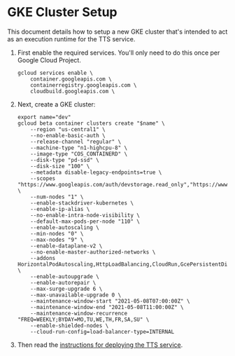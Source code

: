 # GKE Cluster Setup

This document details how to setup a new GKE cluster that's intended to act
as an execution runtime for the TTS service.

1. First enable the required services. You'll only need to do this once per
   Google Cloud Project.

    ```
    gcloud services enable \
        container.googleapis.com \
        containerregistry.googleapis.com \
        cloudbuild.googleapis.com \
    ```

2. Next, create a GKE cluster:

    ```
    export name="dev"
    gcloud beta container clusters create "$name" \
        --region "us-central1" \
        --no-enable-basic-auth \
        --release-channel "regular" \
        --machine-type "n1-highcpu-8" \
        --image-type "COS_CONTAINERD" \
        --disk-type "pd-ssd" \
        --disk-size "100" \
        --metadata disable-legacy-endpoints=true \
        --scopes "https://www.googleapis.com/auth/devstorage.read_only","https://www.googleapis.com/auth/logging.write","https://www.googleapis.com/auth/monitoring","https://www.googleapis.com/auth/servicecontrol","https://www.googleapis.com/auth/service.management.readonly","https://www.googleapis.com/auth/trace.append" \
        --num-nodes "1" \
        --enable-stackdriver-kubernetes \
        --enable-ip-alias \
        --no-enable-intra-node-visibility \
        --default-max-pods-per-node "110" \
        --enable-autoscaling \
        --min-nodes "0" \
        --max-nodes "9" \
        --enable-dataplane-v2 \
        --no-enable-master-authorized-networks \
        --addons HorizontalPodAutoscaling,HttpLoadBalancing,CloudRun,GcePersistentDiskCsiDriver \
        --enable-autoupgrade \
        --enable-autorepair \
        --max-surge-upgrade 6 \
        --max-unavailable-upgrade 0 \
        --maintenance-window-start "2021-05-08T07:00:00Z" \
        --maintenance-window-end "2021-05-08T11:00:00Z" \
        --maintenance-window-recurrence "FREQ=WEEKLY;BYDAY=MO,TU,WE,TH,FR,SA,SU" \
        --enable-shielded-nodes \
        --cloud-run-config=load-balancer-type=INTERNAL
    ```

3. Then read the [instructions for deploying the TTS service](./run/README.md).


